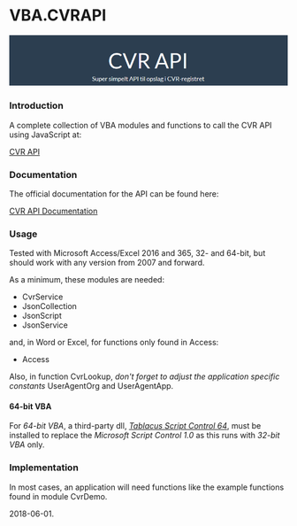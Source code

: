# VBA.CVRAPI #
![General](https://raw.githubusercontent.com/CactusData/VBA.CVRAPI/master/images/cvrapi.png)

### Introduction ###
A complete collection of VBA modules and functions to call the CVR API using JavaScript at:

   [CVR API](http://cvrapi.dk)
      
### Documentation ###
The official documentation for the API can be found here:

   [CVR API Documentation](http://cvrapi.dk/documentation)

### Usage ###
Tested with Microsoft Access/Excel 2016 and 365, 32- and 64-bit, but should work with any version from 2007 and forward.

As a minimum, these modules are needed:

*    CvrService 
*    JsonCollection 
*    JsonScript 
*    JsonService
   
and, in Word or Excel, for functions only found in Access:

*    Access

Also, in function CvrLookup, *don't forget to adjust the application specific constants* UserAgentOrg and UserAgentApp.

#### 64-bit VBA ####
For *64-bit VBA*, a third-party dll, [*Tablacus Script Control 64*](https://tablacus.github.io/scriptcontrol_en.html), must be installed to replace the *Microsoft Script Control 1.0* as this runs with *32-bit VBA* only.


### Implementation ###
In most cases, an application will need functions like the example functions found in module CvrDemo.

2018-06-01.
